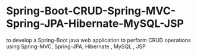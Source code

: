 # Spring-Boot-CRUD-Spring-MVC-Spring-JPA-Hibernate-MySQL-JSP
to develop a Spring-Boot java web application to perform CRUD operations using Spring-MVC, Spring-JPA, Hibernate , MySQL , JSP
